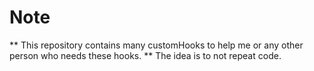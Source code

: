 # Note
** This repository contains many customHooks to help me or any other person who needs these hooks.
** The idea is to not repeat code.